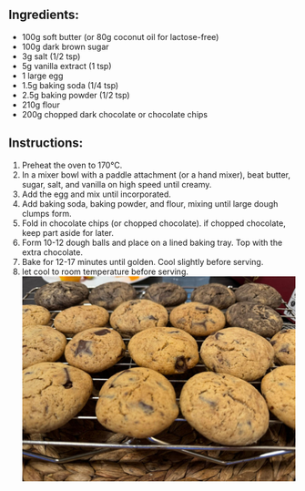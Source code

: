 ## Ingredients:
- 100g soft butter (or 80g coconut oil for lactose-free)
- 100g dark brown sugar
- 3g salt (1/2 tsp)
- 5g vanilla extract (1 tsp)
- 1 large egg
- 1.5g baking soda (1/4 tsp)
- 2.5g baking powder (1/2 tsp)
- 210g flour
- 200g chopped dark chocolate or chocolate chips


## Instructions:
1. Preheat the oven to 170°C.
2. In a mixer bowl with a paddle attachment (or a hand mixer), beat butter, sugar, salt, and vanilla on high speed until creamy.
3. Add the egg and mix until incorporated.
4. Add baking soda, baking powder, and flour, mixing until large dough clumps form.
5. Fold in chocolate chips (or chopped chocolate). if chopped chocolate, keep part aside for later.
6. Form 10-12 dough balls and place on a lined baking tray. Top with the extra chocolate.
7. Bake for 12-17 minutes until golden. Cool slightly before serving.
8. let cool to room temperature before serving.
![choclate chip cookie](../images/chocookies.jpeg)